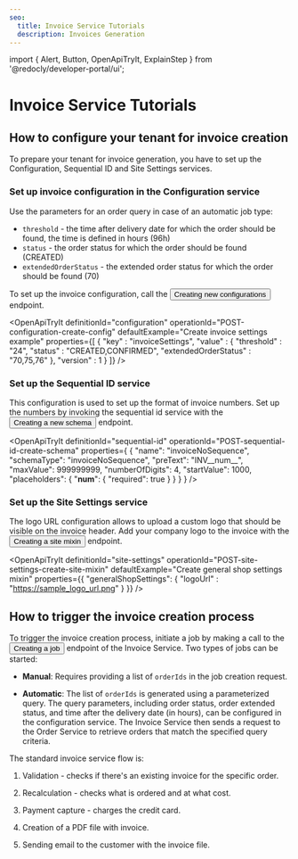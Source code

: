 ```yaml
---
seo:
  title: Invoice Service Tutorials
  description: Invoices Generation
---
```


import {
  Alert,
  Button,
  OpenApiTryIt,
  ExplainStep
 } from '@redocly/developer-portal/ui';

# Invoice Service Tutorials



## How to configure your tenant for invoice creation

To prepare your tenant for invoice generation, you have to set up the Configuration, Sequential ID and Site Settings services.

### Set up invoice configuration in the Configuration service


Use the parameters for an order query in case of an automatic job type:

* `threshold` - the time after delivery date for which the order should be found, the time is defined in hours (96h)
* `status` - the order status for which the order should be found (CREATED)
* `extendedOrderStatus` - the extended order status for which the order should be found (70)

To set up the invoice configuration, call the <nobr><Button to="/openapi/configuration/#operation/POST-configuration-create-config" size="small">Creating new configurations</Button></nobr> endpoint.

<OpenApiTryIt
  definitionId="configuration"
  operationId="POST-configuration-create-config"
  defaultExample="Create invoice settings example"
  properties={[
  {
    "key" : "invoiceSettings",
    "value" : {
        "threshold" : "24",
        "status" : "CREATED,CONFIRMED",
        "extendedOrderStatus" : "70,75,76"
    },
    "version" : 1
  }
]}
/>

### Set up the Sequential ID service

This configuration is used to set up the format of invoice numbers. Set up the numbers by invoking the sequential id service with the <nobr><Button to="/openapi/sequential-id/#operation/POST-sequential-id-create-schema" size="small">Creating a new schema</Button></nobr> endpoint.

<OpenApiTryIt
  definitionId="sequential-id"
  operationId="POST-sequential-id-create-schema"
  properties={
  {
    "name": "invoiceNoSequence",
    "schemaType": "invoiceNoSequence",
    "preText": "INV__num__",
    "maxValue": 999999999,
    "numberOfDigits": 4,
    "startValue": 1000,
    "placeholders": {
      "__num__": {
        "required": true
      }
    }
  }
}
/>

### Set up the Site Settings service

The logo URL configuration allows to upload a custom logo that should be visible on the invoice header. 
Add your company logo to the invoice with the <nobr><Button to="/openapi/site-settings/#operation/POST-site-settings-create-site-mixin" size="small">Creating a site mixin</Button></nobr> endpoint.

<OpenApiTryIt
  definitionId="site-settings"
  operationId="POST-site-settings-create-site-mixin"
  defaultExample="Create general shop settings mixin"
  properties={{
  "generalShopSettings": {
    "logoUrl" : "https://sample_logo_url.png"
  }
}}
/>

## How to trigger the invoice creation process

To trigger the invoice creation process, initiate a job by making a call to the <nobr><Button to="/openapi/invoice/#operation/POST-invoice-create-job" size="small">Creating a job</Button></nobr> endpoint of the Invoice Service. Two types of jobs can be started:

* **Manual**: Requires providing a list of `orderIds` in the job creation request.

* **Automatic**: The list of `orderIds` is generated using a parameterized query. The query parameters, including order status, order extended status, and time after the delivery date (in hours), can be configured in the configuration service. The Invoice Service then sends a request to the Order Service to retrieve orders that match the specified query criteria.

The standard invoice service flow is:

  1. Validation - checks if there's an existing invoice for the specific order.
  
  2. Recalculation - checks what is ordered and at what cost.
  
  3. Payment capture - charges the credit card.
  
  4. Creation of a PDF file with invoice.
  
  5. Sending email to the customer with the invoice file.

